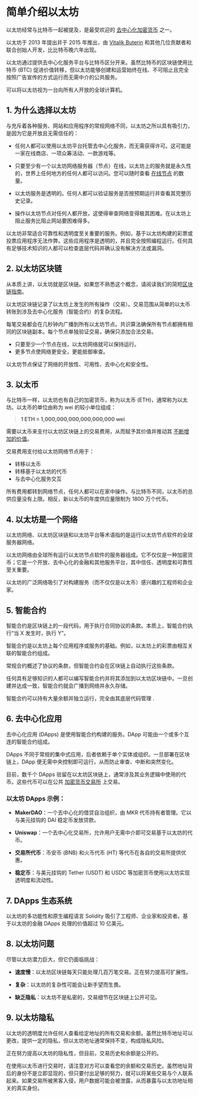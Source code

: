 # 简单介绍以太坊

以太坊经常与比特币一起被提及，是最受欢迎的 [去中心化加密货币](../../fundamentals/zh/1-cryptocurrency-basics.md) 之一。

以太坊于 2013 年提出并于 2015 年推出，由 [Vitalik Buterin](https://en.wikipedia.org/wiki/Vitalik_Buterin) 和其他几位贡献者和联合创始人开发，比比特币晚六年出现。

以太坊通过提供去中心化服务平台与比特币区分开来。虽然比特币的区块链使用比特币 (BTC) 促进价值转移，但以太坊能够创建和运营始终在线、不可阻止且完全按照广告宣传的方式运行而无需中介的公共服务。

可以将以太坊视为一台向所有人开放的全球计算机。

## 1. 为什么选择以太坊

与充斥着各种服务、网站和应用程序的常规网络不同，以太坊之所以具有吸引力，是因为它是开放且无需信任的：

- 任何人都可以使用以太坊平台托管去中心化服务，而无需获得许可。这可能是一家在线商店、一项众筹活动、一款游戏等。

- 只要至少有一个以太坊网络服务器（节点）在线，以太坊上的服务就是永久性的，世界上任何地方的任何人都可以访问。您可以随时查看 [在线节点](https://ethernodes.org) 的数量。

- 以太坊服务是透明的。任何人都可以验证服务是否按预期运行并查看其完整历史记录。

- 操作以太坊节点对任何人都开放，这使得审查网络变得极其困难。在以太坊上阻止服务比阻止网站要困难得多。

以太坊非常适合可靠性和透明度至关重要的服务。例如，基于以太坊构建的彩票或投票应用程序无法作弊。这些应用程序是透明的，并且完全按照编程运行。任何具有足够技术知识的人都可以检查底层代码并确认没有解决方法或漏洞。

## 2. 以太坊区块链

从本质上讲，以太坊就是区块链。如果您不熟悉这个概念，请阅读我们的简短[区块链指南](../../fundamentals/zh/1-cryptocurrency-basics.md)。

以太坊区块链记录了以太坊上发生的所有操作（交易）。交易范围从简单的以太币转账到涉及去中心化服务（智能合约）的复杂流程。

每笔交易都会在几秒钟内广播到所有以太坊节点。共识算法确保所有节点都拥有相同的区块链副本。每个节点单独验证交易，确保只添加合法交易。

- 只要至少一个节点在线，以太坊网络就可以保持运行。
- 更多节点使网络更安全，更能抵御审查。

以太坊节点保证了网络的开放性、可用性、去中心化和安全性。

## 3. 以太币

与比特币一样，以太坊也有自己的加密货币，称为以太币 (ETH)，通常称为以太坊。以太币的单位由称为 wei 的较小单位组成：

> **1 ETH = 1,000,000,000,000,000,000 wei**

需要以太币来支付以太坊区块链上的交易费用，从而赋予其价值并推动其 [不断增加的价值](https://coinmarketcap.com/currencies/ethereum/)。

交易费用支付给以太坊网络节点用于：
- 转移以太币
- 转移基于以太坊的代币
- 与去中心化服务交互

所有费用都转到网络节点，任何人都可以在家中操作。与比特币不同，以太币的总供应量没有上限。相反，新以太币的年度供应量限制为 1800 万个代币。

## 4. 以太坊是一个网络

以太坊网络、以太坊区块链和以太坊平台等术语指的是运行以太坊节点软件的全球服务器网络。

以太坊网络由全球所有运行以太坊节点软件的服务器组成。它不仅仅是一种加密货币；它是一个开放、去中心化的金融和其他服务平台，其中信任、透明度和可靠性至关重要。

以太坊的广泛网络吸引了对构建服务（而不仅仅是以太币）感兴趣的工程师和企业家。

## 5. 智能合约

智能合约是区块链上的一段代码，用于执行合同协议的条款。本质上，智能合约执行“当 X 发生时，执行 Y”。

智能合约是以太坊上每个应用程序或服务的基础。例如，以太坊上的彩票由相互关联的智能合约组成。

常规合约概述了协议的条款，但智能合约会在区块链上自动执行这些条款。

任何具有足够知识的人都可以编写智能合约并将其添加到以太坊区块链中。一旦创建并达成一致，智能合约就会广播到网络并永久存储。

智能合约可以持有大量余额并独立运行，完全由其底层代码管理 .

## 6. 去中心化应用

去中心化应用 (DApps) 是使用智能合约构建的服务。DApp 可能由一个或多个互连的智能合约组成。

DApps 不同于常规的集中式应用，后者依赖于单个实体或组织。一旦部署在区块链上，DApp 便无需中央控制即可运行，从而防止审查、中断和突然变化。

目前，数千个 DApps 驻留在以太坊区块链上，通常涉及其业务逻辑中使用的代币。这些代币可以在公共 [加密货币交易所](../../fundamentals/zh/6-buying-cryptocurrency-basics.md) 上交易。

### 以太坊 DApps 示例：

- **MakerDAO**：一个去中心化的借贷自治组织，由 MKR 代币持有者管理。它以与美元挂钩的 DAI 稳定币发放贷款。

- **Uniswap**：一个去中心化交易所，允许用户无需中介即可交易基于以太坊的代币。

- **交易所代币**：币安币 (BNB) 和火币代币 (HT) 等代币在各自的交易所提供优惠。

- **稳定币**：与美元挂钩的 Tether (USDT) 和 USDC 等加密货币使用以太坊实现透明度和流动性。

## 7. DApps 生态系统

以太坊的多功能性和原生编程语言 Solidity 吸引了工程师、企业家和投资者。基于以太坊的金融 DApps 处理的价值超过 10 亿美元。

## 8. 以太坊问题

尽管以太坊潜力巨大，但它仍面临挑战：

- **速度慢**：以太坊区块链每天只能处理几百万笔交易。正在努力提高可扩展性。

- **复杂**：以太坊的复杂性可能会让新手望而生畏。

- **缺乏隐私**：以太坊不是私密的，交易细节在区块链上公开可见。

## 9. 以太坊隐私

以太坊的透明度允许任何人查看给定地址的所有交易和余额。虽然比特币地址可以更改，提供一定的隐私，但以太坊地址通常保持不变，构成隐私风险。

正在努力提高以太坊的隐私性，但目前，交易历史和余额是公开的。

在使用以太币进行交易时，请注意对方可以查看您的余额和交易历史。虽然地址背后的身份不是立即显现的，但只要付出足够的努力，就可以将某些交易与个人联系起来。如果交易所被黑客入侵，用户数据可能会被泄露，从而暴露与以太坊地址相关的真实身份。